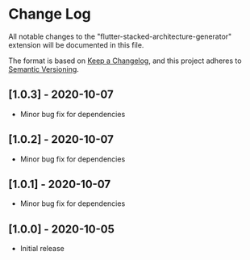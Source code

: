 # Change Log

All notable changes to the "flutter-stacked-architecture-generator" extension will be documented in this file.

The format is based on [Keep a Changelog](https://keepachangelog.com/en/1.0.0/),
and this project adheres to [Semantic Versioning](https://semver.org/spec/v2.0.0.html).

## [1.0.3] - 2020-10-07

- Minor bug fix for dependencies

## [1.0.2] - 2020-10-07

- Minor bug fix for dependencies

## [1.0.1] - 2020-10-07

- Minor bug fix for dependencies

## [1.0.0] - 2020-10-05

- Initial release
